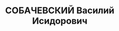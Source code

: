 ---
title: СОБАЧЕВСКИЙ Василий Исидорович
description: "Род. в 1901, Енисейская губ., г. Красноярск, из рабочих., обр.: грамотный.\
  \ Проживал: г. Красноярск. Плановик крайсобеса. \n  Арестован 28.09.1936. Обв. по\
  \ ст. 58-7, 58-8, 58-11 УК РСФСР. Приговор: ВК ВС СССР, 24.04.1937 – 8 лет ИТЛ и\
  \ 5 лет лишения политических прав с конфискацией имущества. \n  Реабилитирован ВК\
  \ ВС СССР 29.08.1957"
---